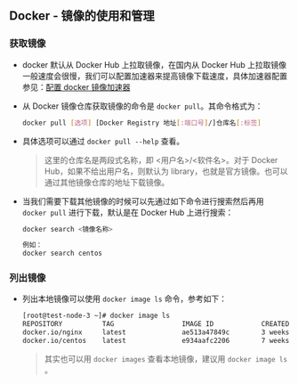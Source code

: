 ## Docker - 镜像的使用和管理

### 获取镜像
- docker 默认从 Docker Hub 上拉取镜像，在国内从 Docker Hub 上拉取镜像一般速度会很慢，我们可以配置加速器来提高镜像下载速度，具体加速器配置参见：[配置 docker 镜像加速器](./docker-image-accelerator-installation.md)
- 从 Docker 镜像仓库获取镜像的命令是 `docker pull`。其命令格式为：
  
  ```bash
  docker pull [选项] [Docker Registry 地址[:端口号]/]仓库名[:标签]
  ```
- 具体选项可以通过 `docker pull --help` 查看。
  
  > 这里的仓库名是两段式名称，即 <用户名>/<软件名>。对于 Docker Hub，如果不给出用户名，则默认为 library，也就是官方镜像。也可以通过其他镜像仓库的地址下载镜像。

- 当我们需要下载其他镜像的时候可以先通过如下命令进行搜索然后再用 `docker pull` 进行下载，默认是在 Docker Hub 上进行搜索：
  
  ```bash
  docker search <镜像名称>
  
  例如：
  docker search centos
  ```

### 列出镜像
- 列出本地镜像可以使用 `docker image ls` 命令，参考如下：
  
  ```bash
  [root@test-node-3 ~]# docker image ls
  REPOSITORY          TAG                 IMAGE ID            CREATED             SIZE
  docker.io/nginx     latest              ae513a47849c        3 weeks ago         109 MB
  docker.io/centos    latest              e934aafc2206        7 weeks ago         199 MB
  ```
  > 其实也可以用 `docker images` 查看本地镜像，建议用 `docker image ls` 。


